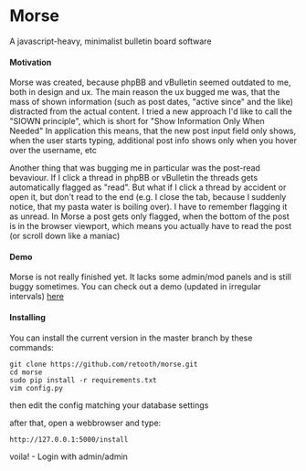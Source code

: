 # Morse

A javascript-heavy, minimalist bulletin board software

#### Motivation

Morse was created, because phpBB and vBulletin seemed outdated to me, both in design and ux.
The main reason the ux bugged me was, that the mass of shown information (such as post dates,
"active since" and the like) distracted from the actual content. I tried a new approach I'd
like to call the "SIOWN principle", which is short for "Show Information Only When Needed"
In application this means, that the new post input field only shows, when the user starts
typing, additional post info shows only when you hover over the username, etc

Another thing that was bugging me in particular was the post-read bevaviour. If I click a thread
in phpBB or vBulletin the threads gets automatically flagged as "read". But what if I click
a thread by accident or open it, but don't read to the end (e.g. I close the tab, because I 
suddenly notice, that my pasta water is boiling over). I have to remember flagging it as
unread. In Morse a post gets only flagged, when the bottom of the post is in the browser
viewport, which means you actually have to read the post (or scroll down like a maniac)

#### Demo

Morse is not really finished yet. It lacks some admin/mod panels and is still buggy sometimes. 
You can check out a demo (updated in irregular intervals) [here](http://morse-rvws.rhcloud.com)

#### Installing

You can install the current version in the master branch by these commands:
```
git clone https://github.com/retooth/morse.git
cd morse
sudo pip install -r requirements.txt
vim config.py
```

then edit the config matching your database settings

after that, open a webbrowser and type:
```
http://127.0.0.1:5000/install
```

voila! - Login with admin/admin



